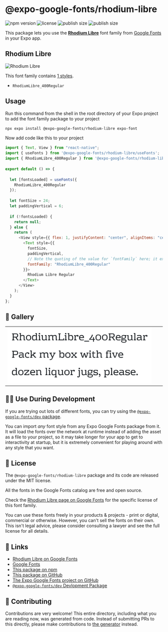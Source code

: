 # @expo-google-fonts/rhodium-libre

![npm version](https://flat.badgen.net/npm/v/@expo-google-fonts/rhodium-libre)
![license](https://flat.badgen.net/github/license/expo/google-fonts)
![publish size](https://flat.badgen.net/packagephobia/install/@expo-google-fonts/rhodium-libre)
![publish size](https://flat.badgen.net/packagephobia/publish/@expo-google-fonts/rhodium-libre)

This package lets you use the [**Rhodium Libre**](https://fonts.google.com/specimen/Rhodium+Libre) font family from [Google Fonts](https://fonts.google.com/) in your Expo app.

## Rhodium Libre

![Rhodium Libre](./font-family.png)

This font family contains [1 styles](#-gallery).

- `RhodiumLibre_400Regular`

## Usage

Run this command from the shell in the root directory of your Expo project to add the font family package to your project

```sh
npx expo install @expo-google-fonts/rhodium-libre expo-font
```

Now add code like this to your project

```js
import { Text, View } from "react-native";
import { useFonts } from '@expo-google-fonts/rhodium-libre/useFonts';
import { RhodiumLibre_400Regular } from '@expo-google-fonts/rhodium-libre/400Regular';

export default () => {

  let [fontsLoaded] = useFonts({
    RhodiumLibre_400Regular
  });

  let fontSize = 24;
  let paddingVertical = 6;

  if (!fontsLoaded) {
    return null;
  } else {
    return (
      <View style={{ flex: 1, justifyContent: "center", alignItems: "center" }}>
        <Text style={{
          fontSize,
          paddingVertical,
          // Note the quoting of the value for `fontFamily` here; it expects a string!
          fontFamily: "RhodiumLibre_400Regular"
        }}>
          Rhodium Libre Regular
        </Text>
      </View>
    );
  }
};
```

## 🔡 Gallery


||||
|-|-|-|
|![RhodiumLibre_400Regular](./400Regular/RhodiumLibre_400Regular.ttf.png)||||


## 👩‍💻 Use During Development

If you are trying out lots of different fonts, you can try using the [`@expo-google-fonts/dev` package](https://github.com/expo/google-fonts/tree/master/font-packages/dev#readme).

You can import _any_ font style from any Expo Google Fonts package from it. It will load the fonts over the network at runtime instead of adding the asset as a file to your project, so it may take longer for your app to get to interactivity at startup, but it is extremely convenient for playing around with any style that you want.


## 📖 License

The `@expo-google-fonts/rhodium-libre` package and its code are released under the MIT license.

All the fonts in the Google Fonts catalog are free and open source.

Check the [Rhodium Libre page on Google Fonts](https://fonts.google.com/specimen/Rhodium+Libre) for the specific license of this font family.

You can use these fonts freely in your products & projects - print or digital, commercial or otherwise. However, you can't sell the fonts on their own. This isn't legal advice, please consider consulting a lawyer and see the full license for all details.

## 🔗 Links

- [Rhodium Libre on Google Fonts](https://fonts.google.com/specimen/Rhodium+Libre)
- [Google Fonts](https://fonts.google.com/)
- [This package on npm](https://www.npmjs.com/package/@expo-google-fonts/rhodium-libre)
- [This package on GitHub](https://github.com/expo/google-fonts/tree/master/font-packages/rhodium-libre)
- [The Expo Google Fonts project on GitHub](https://github.com/expo/google-fonts)
- [`@expo-google-fonts/dev` Devlopment Package](https://github.com/expo/google-fonts/tree/master/font-packages/dev)

## 🤝 Contributing

Contributions are very welcome! This entire directory, including what you are reading now, was generated from code. Instead of submitting PRs to this directly, please make contributions to [the generator](https://github.com/expo/google-fonts/tree/master/packages/generator) instead.
